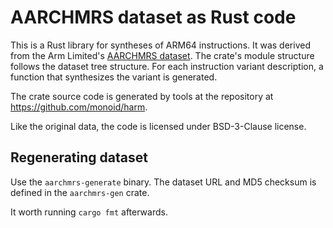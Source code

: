 # AARCHMRS dataset as Rust code

This is a Rust library for syntheses of ARM64 instructions. It was derived from
the Arm Limited's [AARCHMRS
dataset](https://developer.arm.com/Architectures/A-Profile%20Architecture#Downloads).
The crate's module structure follows the dataset tree structure. For each
instruction variant description, a function that synthesizes the variant is
generated.

The crate source code is generated by tools at the repository at
https://github.com/monoid/harm.

Like the original data, the code is licensed under BSD-3-Clause license.

## Regenerating dataset

Use the `aarchmrs-generate` binary. The dataset URL and MD5 checksum is defined
in the `aarchmrs-gen` crate.

It worth running `cargo fmt` afterwards.
